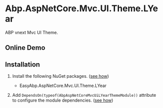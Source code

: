 # Abp.AspNetCore.Mvc.UI.Theme.LYear

ABP vnext Mvc UI Theme.

## Online Demo 


## Installation

1. Install the following NuGet packages. ([see how](https://github.com/EasyAbp/EasyAbpGuide/blob/master/How-To.md#add-nuget-packages))

    * EasyAbp.AspNetCore.Mvc.UI.Theme.LYear

1. Add `DependsOn(typeof(AbpAspNetCoreMvcUiLYearThemeModule))` attribute to configure the module dependencies. ([see how](https://github.com/EasyAbp/EasyAbpGuide/blob/master/How-To.md#add-module-dependencies))

